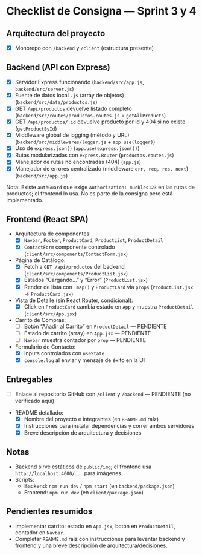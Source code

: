 # Checklist de Consigna — Sprint 3 y 4

## Arquitectura del proyecto
- [x] Monorepo con `/backend` y `/client` (estructura presente)

## Backend (API con Express)
- [x] Servidor Express funcionando (`backend/src/app.js`, `backend/src/server.js`)
- [x] Fuente de datos local `.js` (array de objetos) (`backend/src/data/productos.js`)
- [x] GET `/api/productos` devuelve listado completo (`backend/src/routes/productos.routes.js` + `getAllProducts`)
- [x] GET `/api/productos/:id` devuelve producto por id y 404 si no existe (`getProductById`)
- [x] Middleware global de logging (método y URL) (`backend/src/middlewares/logger.js` + `app.use(logger)`)
- [x] Uso de `express.json()` (`app.use(express.json())`)
- [x] Rutas modularizadas con `express.Router` (`productos.routes.js`)
- [x] Manejador de rutas no encontradas (404) (`app.js`)
- [x] Manejador de errores centralizado (middleware `err, req, res, next`) (`backend/src/app.js`)

Nota: Existe `authGuard` que exige `Authorization: muebles123` en las rutas de productos; el frontend lo usa. No es parte de la consigna pero está implementado.

## Frontend (React SPA)
- Arquitectura de componentes:
  - [x] `Navbar`, `Footer`, `ProductCard`, `ProductList`, `ProductDetail`
  - [x] `ContactForm` componente controlado (`client/src/components/ContactForm.jsx`)
- Página de Catálogo:
  - [x] Fetch a `GET /api/productos` del backend (`client/src/components/ProductList.jsx`)
  - [x] Estados “Cargando...” y “Error” (`ProductList.jsx`)
  - [x] Render de lista con `.map()` y `ProductCard` vía `props` (`ProductList.jsx` → `ProductCard.jsx`)
- Vista de Detalle (sin React Router, condicional):
  - [x] Click en `ProductCard` cambia estado en `App` y muestra `ProductDetail` (`client/src/App.jsx`)
- Carrito de Compras:
  - [ ] Botón “Añadir al Carrito” en `ProductDetail` — PENDIENTE
  - [ ] Estado de carrito (array) en `App.jsx` — PENDIENTE
  - [ ] `Navbar` muestra contador por `prop` — PENDIENTE
- Formulario de Contacto:
  - [x] Inputs controlados con `useState`
  - [x] `console.log` al enviar y mensaje de éxito en la UI

## Entregables
- [ ] Enlace al repositorio GitHub con `/client` y `/backend` — PENDIENTE (no verificado aquí)
- README detallado:
  - [x] Nombre del proyecto e integrantes (en `README.md` raíz)
  - [x] Instrucciones para instalar dependencias y correr ambos servidores
  - [x] Breve descripción de arquitectura y decisiones

## Notas
- Backend sirve estáticos de `public/img`; el frontend usa `http://localhost:4000/...` para imágenes.
- Scripts:
  - Backend: `npm run dev` / `npm start` (en `backend/package.json`)
  - Frontend: `npm run dev` (en `client/package.json`)

## Pendientes resumidos
- Implementar carrito: estado en `App.jsx`, botón en `ProductDetail`, contador en `Navbar`.
- Completar `README.md` raíz con instrucciones para levantar backend y frontend y una breve descripción de arquitectura/decisiones.